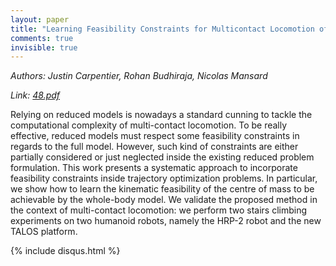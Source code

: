 ```yaml
---
layout: paper
title: "Learning Feasibility Constraints for Multicontact Locomotion of Legged Robots"
comments: true
invisible: true
---
```


<p class="text-left"><i>Authors: Justin Carpentier, Rohan Budhiraja, Nicolas Mansard</i></p>
<p class="text-left"><i>Link: <a href="https://storage.googleapis.com/rss2017-papers/48.pdf">48.pdf</a></i></p>

Relying on reduced models is nowadays a standard cunning to tackle the computational complexity of multi-contact locomotion. To be really effective, reduced models must respect some feasibility constraints in regards to the full model. However, such kind of constraints are either partially considered or just neglected inside the existing reduced problem formulation. This work presents a systematic approach to incorporate feasibility constraints inside trajectory optimization problems. In particular, we show how to learn the kinematic feasibility of the centre of mass to be achievable by the whole-body model. We validate the proposed method in the context of multi-contact locomotion: we perform two stairs climbing experiments on two humanoid robots, namely the HRP-2 robot and the new TALOS platform.

{% include disqus.html %}